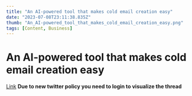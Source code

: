 ```yaml
---
title: "An AI-powered tool that makes cold email creation easy"
date: "2023-07-08T23:11:38.835Z"
thumb: "An_AI-powered_tool_that_makes_cold_email_creation_easy.png"
tags: [Content, Business]
---
```


# An AI-powered tool that makes cold email creation easy

[Link](https://twitter.com/hasantoxr/status/1647259569096208384)
**Due to new twitter policy you need to login to visualize the thread**
